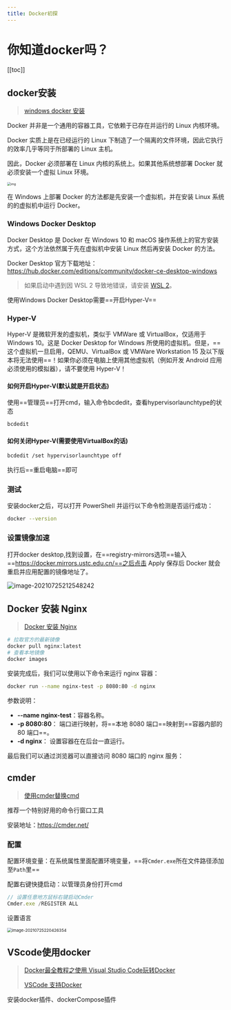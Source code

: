 ```yaml
---
title: Docker初探
---
```


# 你知道docker吗？

[[toc]]

## docker安装

> [windows docker 安装](https://www.runoob.com/docker/windows-docker-install.html)

Docker 并非是一个通用的容器工具，它依赖于已存在并运行的 Linux 内核环境。

Docker 实质上是在已经运行的 Linux 下制造了一个隔离的文件环境，因此它执行的效率几乎等同于所部署的 Linux 主机。

因此，Docker 必须部署在 Linux 内核的系统上。如果其他系统想部署 Docker 就必须安装一个虚拟 Linux 环境。

<img src="https://gitee.com/wu_monkey/blog-images/raw/master/images/CV09QJMI2fb7L2k0.png" alt="img" style="zoom:50%;" />

在 Windows 上部署 Docker 的方法都是先安装一个虚拟机，并在安装 Linux 系统的的虚拟机中运行 Docker。

### Windows Docker Desktop

Docker Desktop 是 Docker 在 Windows 10 和 macOS 操作系统上的官方安装方式，这个方法依然属于先在虚拟机中安装 Linux 然后再安装 Docker 的方法。

Docker Desktop 官方下载地址： https://hub.docker.com/editions/community/docker-ce-desktop-windows

> 如果启动中遇到因 WSL 2 导致地错误，请安装 [WSL 2](https://docs.microsoft.com/zh-cn/windows/wsl/install-win10)。

使用Windows Docker Desktop需要==开启Hyper-V==

### Hyper-V

Hyper-V 是微软开发的虚拟机，类似于 VMWare 或 VirtualBox，仅适用于 Windows 10。这是 Docker Desktop for Windows 所使用的虚拟机。但是，==这个虚拟机一旦启用，QEMU、VirtualBox 或 VMWare Workstation 15 及以下版本将无法使用==！如果你必须在电脑上使用其他虚拟机（例如开发 Android 应用必须使用的模拟器），请不要使用 Hyper-V！

#### 如何开启Hyper-V(默认就是开启状态)

使用==管理员==打开cmd，输入命令bcdedit，查看hypervisorlaunchtype的状态

```bash
bcdedit
```

#### 如何关闭Hyper-V(需要使用VirtualBox的话)

```bash
bcdedit /set hypervisorlaunchtype off
```

执行后==重启电脑==即可

### 测试

安装docker之后，可以打开 PowerShell 并运行以下命令检测是否运行成功：

```bash
docker --version
```

### 设置镜像加速

打开docker desktop,找到设置，在==registry-mirrors选项==输入==https://docker.mirrors.ustc.edu.cn/==之后点击 Apply 保存后 Docker 就会重启并应用配置的镜像地址了。

![image-20210725212548242](https://gitee.com/wu_monkey/blog-images/raw/master/images/image-20210725212548242.png)

## Docker 安装 Nginx

> [Docker 安装 Nginx](https://www.runoob.com/docker/docker-install-nginx.html)

```bash
# 拉取官方的最新镜像
docker pull nginx:latest
# 查看本地镜像
docker images
```

安装完成后，我们可以使用以下命令来运行 nginx 容器：

```bash
docker run --name nginx-test -p 8080:80 -d nginx
```

参数说明：

- **--name nginx-test**：容器名称。
- **-p 8080:80**： 端口进行映射，将==本地 8080 端口==映射到==容器内部的 80 端口==。
- **-d nginx**： 设置容器在在后台一直运行。

最后我们可以通过浏览器可以直接访问 8080 端口的 nginx 服务：

## cmder

> [使用cmder替换cmd](https://www.jianshu.com/p/5b7c985240a7)

推荐一个特别好用的命令行窗口工具

安装地址：https://cmder.net/

### 配置

配置环境变量：在系统属性里面配置环境变量，==将`Cmder.exe`所在文件路径添加至`Path`里==

配置右键快捷启动：以管理员身份打开cmd

```js
// 设置任意地方鼠标右键启动Cmder
Cmder.exe /REGISTER ALL
```

设置语言

<img src="https://gitee.com/wu_monkey/blog-images/raw/master/images/image-20210725220426354.png" alt="image-20210725220426354" style="zoom:67%;" />

## VScode使用docker

> [Docker最全教程之使用 Visual Studio Code玩转Docker](https://www.cnblogs.com/codelove/p/10606434.html)
>
> [VSCode 支持Docker](https://geek-docs.com/vscode/vscode-tutorials/vscode-support-docker.html)

安装docker插件、dockerCompose插件

